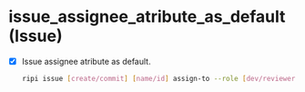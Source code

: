 # issue_assignee_atribute_as_default (Issue)


- [x] Issue assignee atribute as default.
    ```sh
    ripi issue [create/commit] [name/id] assign-to --role [dev/reviewer/authority] --member [member_nick_name]
    ```


